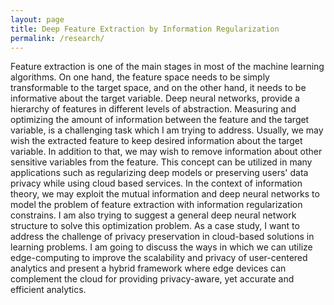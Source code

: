 ```yaml
---
layout: page
title: Deep Feature Extraction by Information Regularization
permalink: /research/
---
```


Feature extraction is one of the main stages in most of the machine learning algorithms. On one hand, the feature space needs to be simply transformable to the target space, and on the other hand, it needs to be informative about the target variable. Deep neural networks, provide a hierarchy of features in different levels of abstraction. Measuring and optimizing the amount of information between the feature and the target variable, is a challenging task which I am trying to address. Usually, we may wish the extracted feature to keep desired information about the target variable. In addition to that, we may wish to remove information about other sensitive variables from the feature. This concept can be utilized in many applications such as regularizing deep models or preserving users' data privacy while using cloud based services. In the context of information theory, we may exploit the mutual information and deep neural networks to model the problem of feature extraction with information regularization constrains. I am also trying to suggest a general deep neural network structure to solve this optimization problem. As a case study, I want to address the challenge of privacy preservation in cloud-based solutions in learning problems. I am going to discuss the ways in which we can utilize edge-computing to improve the scalability and privacy of user-centered analytics and present a hybrid framework where edge devices can complement the cloud for providing privacy-aware, yet accurate and efficient analytics.

